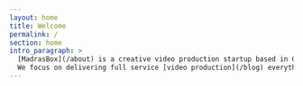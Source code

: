 ```yaml
---
layout: home
title: Welcome
permalink: /
section: home
intro_paragraph: >
  [MadrasBox](/about) is a creative video production startup based in Chennai, India.
  We focus on delivering full service [video production](/blog) everything from strategy to production.
---
```

